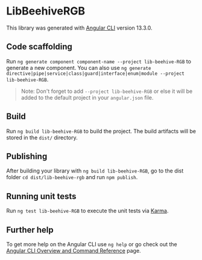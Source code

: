 # LibBeehiveRGB

This library was generated with [Angular CLI](https://github.com/angular/angular-cli) version 13.3.0.

## Code scaffolding

Run `ng generate component component-name --project lib-beehive-RGB` to generate a new component. You can also use `ng generate directive|pipe|service|class|guard|interface|enum|module --project lib-beehive-RGB`.
> Note: Don't forget to add `--project lib-beehive-RGB` or else it will be added to the default project in your `angular.json` file. 

## Build

Run `ng build lib-beehive-RGB` to build the project. The build artifacts will be stored in the `dist/` directory.

## Publishing

After building your library with `ng build lib-beehive-RGB`, go to the dist folder `cd dist/lib-beehive-rgb` and run `npm publish`.

## Running unit tests

Run `ng test lib-beehive-RGB` to execute the unit tests via [Karma](https://karma-runner.github.io).

## Further help

To get more help on the Angular CLI use `ng help` or go check out the [Angular CLI Overview and Command Reference](https://angular.io/cli) page.
